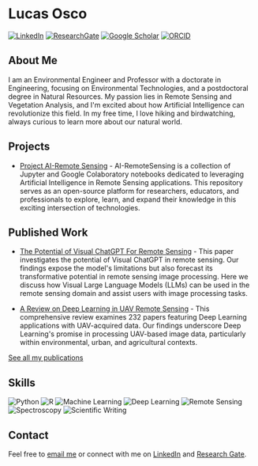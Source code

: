 # Lucas Osco

[![LinkedIn](https://img.shields.io/badge/LinkedIn-%230077B5.svg?style=flat-square&logo=linkedin&logoColor=white)](https://www.linkedin.com/in/lucas-osco)
[![ResearchGate](https://img.shields.io/badge/ResearchGate-%2300ccbb.svg?style=flat-square&logo=researchgate&logoColor=white)](https://www.researchgate.net/profile/Lucas_Osco)
[![Google Scholar](https://img.shields.io/badge/Google_Scholar-%234285f4.svg?style=flat-square&logo=google-scholar&logoColor=white)](https://scholar.google.com/citations?user=aNzRGvQAAAAJ&hl)
[![ORCID](https://img.shields.io/badge/ORCID-%23A6CE39.svg?style=flat-square&logo=orcid&logoColor=white)](https://orcid.org/0000-0002-0258-536X)

## About Me
I am an Environmental Engineer and Professor with a doctorate in Engineering, focusing on Environmental Technologies, and a postdoctoral degree in Natural Resources. My passion lies in Remote Sensing and Vegetation Analysis, and I'm excited about how Artificial Intelligence can revolutionize this field. In my free time, I love hiking and birdwatching, always curious to learn more about our natural world.

## Projects
* [Project AI-Remote Sensing](https://github.com/LucasOsco/AI-RemoteSensing) - AI-RemoteSensing is a collection of Jupyter and Google Colaboratory notebooks dedicated to leveraging Artificial Intelligence in Remote Sensing applications. This repository serves as an open-source platform for researchers, educators, and professionals to explore, learn, and expand their knowledge in this exciting intersection of technologies.

## Published Work
* [The Potential of Visual ChatGPT For Remote Sensing](https://arxiv.org/abs/2304.13009) - This paper investigates the potential of Visual ChatGPT in remote sensing. Our findings expose the model's limitations but also forecast its transformative potential in remote sensing image processing. Here we discuss how Visual Large Language Models (LLMs) can be used in the remote sensing domain and assist users with image processing tasks.
 
* [A Review on Deep Learning in UAV Remote Sensing](https://arxiv.org/abs/2101.10861) - This comprehensive review examines 232 papers featuring Deep Learning applications with UAV-acquired data. Our findings underscore Deep Learning's promise in processing UAV-based image data, particularly within environmental, urban, and agricultural contexts. 

[See all my publications](https://scholar.google.com/citations?user=aNzRGvQAAAAJ&hl)

## Skills
![Python](https://img.shields.io/badge/-Python-3776AB?style=flat-square&logo=python&logoColor=white)
![R](https://img.shields.io/badge/R-%23276DC3.svg?style=flat-square&logo=r&logoColor=white)
![Machine Learning](https://img.shields.io/badge/Machine_Learning-%23F7DF1E.svg?style=flat-square&logoColor=white)
![Deep Learning](https://img.shields.io/badge/Deep_Learning-%231572B6.svg?style=flat-square&logoColor=white)
![Remote Sensing](https://img.shields.io/badge/Remote_Sensing-%23404d59.svg?style=flat-square)
![Spectroscopy](https://img.shields.io/badge/Spectroscopy-%23F05033.svg?style=flat-square&logoColor=white)
![Scientific Writing](https://img.shields.io/badge/Sci_Writing-%23239120.svg?style=flat-square&logo=markdown&logoColor=white)

## Contact
Feel free to [email me](mailto:pradoosco@gmail.com) or connect with me on [LinkedIn](https://www.linkedin.com/in/lucas-osco) and [Research Gate](https://www.researchgate.net/profile/Lucas_Osco).
